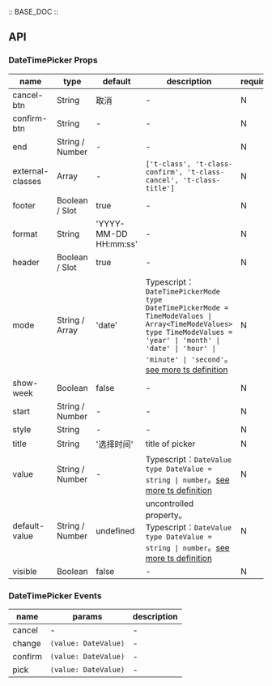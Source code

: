 :: BASE_DOC ::

## API
### DateTimePicker Props

name | type | default | description | required
-- | -- | -- | -- | --
cancel-btn | String | 取消 | \- | N
confirm-btn | String | - | \- | N
end | String / Number | - | \- | N
external-classes | Array | - | `['t-class', 't-class-confirm', 't-class-cancel', 't-class-title']` | N
footer | Boolean / Slot | true | \- | N
format | String | 'YYYY-MM-DD HH:mm:ss' | \- | N
header | Boolean / Slot | true | \- | N
mode | String / Array | 'date' | Typescript：`DateTimePickerMode` `type DateTimePickerMode = TimeModeValues \| Array<TimeModeValues> ` `type TimeModeValues = 'year' \| 'month' \| 'date' \| 'hour' \| 'minute' \| 'second'`。[see more ts definition](https://github.com/Tencent/tdesign-miniprogram/tree/develop/src/date-time-picker/type.ts) | N
show-week | Boolean | false | \- | N
start | String / Number | - | \- | N
style | String | - | \- | N
title | String | '选择时间' | title of picker | N
value | String / Number | - | Typescript：`DateValue` `type DateValue = string \| number`。[see more ts definition](https://github.com/Tencent/tdesign-miniprogram/tree/develop/src/date-time-picker/type.ts) | N
default-value | String / Number | undefined | uncontrolled property。Typescript：`DateValue` `type DateValue = string \| number`。[see more ts definition](https://github.com/Tencent/tdesign-miniprogram/tree/develop/src/date-time-picker/type.ts) | N
visible | Boolean | false | \- | N

### DateTimePicker Events

name | params | description
-- | -- | --
cancel | \- | \-
change | `(value: DateValue)` | \-
confirm | `(value: DateValue)` | \-
pick | `(value: DateValue)` | \-
